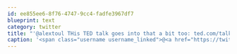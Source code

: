 ```yaml
---
id: ee855ee6-8f76-4747-9cc4-fadfe3967df7
blueprint: text
category: twitter
title: "'@alextoul THis TED talk goes into that a bit too: ted.com/talks/anthony_…"
caption: '<span class="username username_linked">@<a href="https://twitter.com/alextoul" title="Alexandre Toulemonde">alextoul</a></span> THis TED talk goes into that a bit too: <a href="http://www.ted.com/talks/anthony_atala_growing_organs_engineering_tissue.html" title="http://www.ted.com/talks/anthony_atala_growing_organs_engineering_tissue.html" class="link link_untco">ted.com/talks/anthony_…</a>'
---
```

